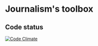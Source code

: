 # Journalism's toolbox

## Code status

[![Code Climate](https://codeclimate.com/github/korasaccharin/toolbox/badges/gpa.svg)](https://codeclimate.com/github/korasaccharin/toolbox)
